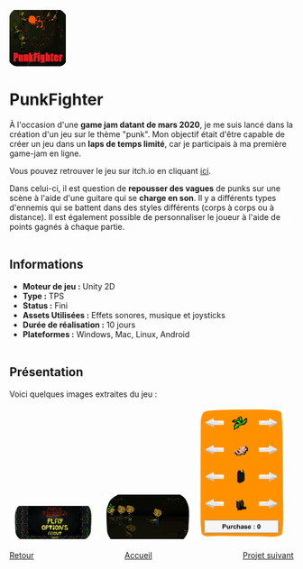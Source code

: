 <a href="https://gamejolt.com/games/PunkFighter/473032"> <img src="./Images/PunkFighter_1.png" alt="PunkFighter Logo" width="100" height="100"></a>

# PunkFighter

  À l'occasion d'une **game jam datant de mars 2020**, je me suis lancé dans la création d'un jeu sur le thème "punk". Mon objectif était d'être capable de créer un jeu dans un **laps de temps limité**, car je participais à ma première game-jam en ligne. 
  
  Vous pouvez retrouver le jeu sur itch.io en cliquant [ici](https://mcdown.itch.io/punkfighter).
  
  Dans celui-ci, il est question de **repousser des vagues** de punks sur une scène à l'aide d'une guitare qui se **charge en son**. Il y a différents types d'ennemis qui se battent dans des styles différents (corps à corps ou à distance). Il est également possible de personnaliser le joueur à l'aide de points gagnés à chaque partie.
<br><br>

## Informations
- **Moteur de jeu :** Unity 2D
- **Type :** TPS
- **Status :** Fini
- **Assets Utilisées :** Effets sonores, musique et joysticks
- **Durée de réalisation :** 10 jours
- **Plateformes :** Windows, Mac, Linux, Android
<br><br>

## Présentation
  Voici quelques images extraites du jeu :
  <div style="justify-content: center;">
    <img src="./Images/PunkFighter_2.png" alt="Image 1" style="width: 32%;">
    <img src="./Images/PunkFighter_3.png" alt="Image 2" style="width: 32%;">
    <img src="./Images/PunkFighter_4.png" alt="Image 3" style="width: 32%;">
  </div>
<br>

<div style="display: flex; justify-content: space-between;">
    <div><a href="./rocknfall.html">Retour</a></div>
    <div><a href="./index.html">Accueil</a></div>
    <div><a href="./soulinthecastle.html">Projet suivant</a></div>
</div>
